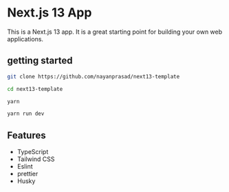 
# Next.js 13 App

This is a Next.js 13 app. It is a great starting point for building your own web applications.





## getting started
```bash
git clone https://github.com/nayanprasad/next13-template

cd next13-template

yarn

yarn run dev

```
## Features

- TypeScript
- Tailwind CSS
- Eslint
- prettier
- Husky


